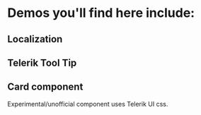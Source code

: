 ﻿# Demos you'll find here include:

## Localization

## Telerik Tool Tip

## Card component

Experimental/unofficial component uses Telerik UI css.
